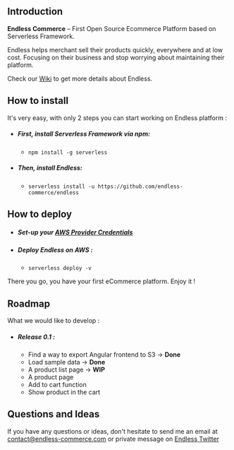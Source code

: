 ## Introduction

**Endless Commerce** – First Open Source Ecommerce Platform based on Serverless Framework.

Endless helps merchant sell their products quickly, everywhere and at low cost. Focusing on their business and stop worrying about maintaining their platform.

Check our [Wiki](https://github.com/endless-commerce/endless/wiki) to get more details about Endless.

## How to install

It's very easy, with only 2 steps you can start working on Endless platform :

* ##### First, install Serverless Framework via npm:
  * `npm install -g serverless`

* ##### Then, install Endless:
  * `serverless install -u https://github.com/endless-commerce/endless`

## How to deploy

* ##### Set-up your [AWS Provider Credentials](https://serverless.com/framework/docs/providers/aws/guide/credentials/)

* ##### Deploy Endless on AWS :
  * `serverless deploy -v`
  
There you go, you have your first eCommerce platform. Enjoy it !

## Roadmap

What we would like to develop :

* ##### Release 0.1 :
  * Find a way to export Angular frontend to S3 -> **Done**
  * Load sample data -> **Done**
  * A product list page -> **WIP**
  * A product page
  * Add to cart function
  * Show product in the cart
  
## Questions and Ideas

If you have any questions or ideas, don't hesitate to send me an email at contact@endless-commerce.com or private message on [Endless Twitter](https://twitter.com/endless_commerc)